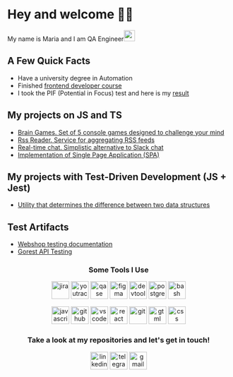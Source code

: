 # Hey and welcome 👨‍💻
My name is Maria and I am QA Engineer<img src="https://em-content.zobj.net/source/microsoft-teams/363/lady-beetle_1f41e.png" height="25">

## A Few Quick Facts
- Have a university degree in Automation
- Finished [frontend developer course](https://ru.hexlet.io/programs/frontend)
- I took the PIF (Potential in Focus) test and here is my [result](https://drive.google.com/drive/folders/1Lc_C-ZB9siqkrXnz_ybs49yDCZBp2kAk?usp=sharing)


## My projects on JS and TS
- [Brain Games. Set of 5 console games designed to challenge your mind](https://github.com/mariesukhova/frontend-project-44)
- [Rss Reader. Service for aggregating RSS feeds](https://github.com/mariesukhova/frontend-project-11)
- [Real-time chat. Simplistic alternative to Slack chat](https://github.com/mariesukhova/frontend-project-12)
- [Implementation of Single Page Application (SPA)](https://github.com/mariesukhova/test-severstal)

## My projects with Test-Driven Development (JS + Jest)
- [Utility that determines the difference between two data structures](https://github.com/mariesukhova/frontend-project-46)

## Test Artifacts
- [Webshop testing documentation](https://github.com/mariesukhova/webshop_testing)
- [Gorest API Testing](https://github.com/mariesukhova/gorest_api)

<h3 align="center">Some Tools I Use</h3>
<p align="center">
  <img src="https://cdn.jsdelivr.net/gh/devicons/devicon/icons/jira/jira-original.svg" title="jira" alt="jira" width="40" height="40" />
  <img src="https://upload.wikimedia.org/wikipedia/commons/thumb/8/8d/YouTrack_Icon.svg/1024px-YouTrack_Icon.svg.png?20200803082248" title="youtrack" alt="youtrack" width="40" height="40" />
  <img src="https://luna1.co/eb0187.png" title="qase" alt="qase" width="40" height="40" />
  <img src="https://cdn.jsdelivr.net/gh/devicons/devicon/icons/figma/figma-original.svg" title="figma" alt="figma" width="40" height="40" />
  <img src="https://d33wubrfki0l68.cloudfront.net/38b5c953a4667366685d55db55d057c86db1fc54/a0fdc/static/acae6b24d940347661ca901ea07f47c1/chrome-dev-logo-icon.png" title="devtools" alt="devtools" width="40" height="40" />
  <img src="https://raw.githubusercontent.com/danielcranney/readme-generator/main/public/icons/skills/postgresql-colored.svg" alt="postgreSQL" width="40" height="40" />
  <img src="https://upload.wikimedia.org/wikipedia/commons/thumb/4/4b/Bash_Logo_Colored.svg/1024px-Bash_Logo_Colored.svg.png?20180723054350" title="bash" alt="bash" width="40" height="40" />
</p>

<p align="center">
  <img src="https://user-images.githubusercontent.com/74038190/212257454-16e3712e-945a-4ca2-b238-408ad0bf87e6.gif" title="javascript" alt="javascript" width="40" height="40">
  <img src="https://user-images.githubusercontent.com/74038190/212257468-1e9a91f1-b626-4baa-b15d-5c385dfa7ed2.gif" title="github" alt="github" width="40" height="40">
  <img src="https://user-images.githubusercontent.com/74038190/212257465-7ce8d493-cac5-494e-982a-5a9deb852c4b.gif" title="vscode" alt="vscode" width="40" height="40">
  <img src="https://user-images.githubusercontent.com/74038190/212257467-871d32b7-e401-42e8-a166-fcfd7baa4c6b.gif" title="react" alt="react" width="40" height="40">
  <img src="https://user-images.githubusercontent.com/74038190/212281775-b468df30-4edc-4bf8-a4ee-f52e1aaddc86.gif" title="git" alt="git" width="40">
  <img src="https://github.com/Anmol-Baranwal/Cool-GIFs-For-GitHub/assets/74038190/29fd6286-4e7b-4d6c-818f-c4765d5e39a9" title="html" alt="gtml" width="40" height="40">
  <img src="https://github.com/Anmol-Baranwal/Cool-GIFs-For-GitHub/assets/74038190/67f477ed-6624-42da-99f0-1a7b1a16eecb" title="css" alt="css" width="40" height="40">
</p>

<h3 align="center">Take a look at my repositories and let's get in touch!</h3>
<p align="center">
  <a href="https://www.linkedin.com/in/mariesukhova/"><img src="https://img.icons8.com/?size=512&id=13930&format=png" width="40" height="40" alt="linkedin" /></a>
  <a href="https://t.me/mariesukhova"><img src="https://img.icons8.com/?size=512&id=63306&format=png" width="40" height="40" alt="telegram" /></a>
  <a href="mailto:mariesukhova@gmail.com"><img src="https://img.icons8.com/?size=512&id=P7UIlhbpWzZm&format=png" width="40" height="40" alt="gmail" /></a>
</p>
